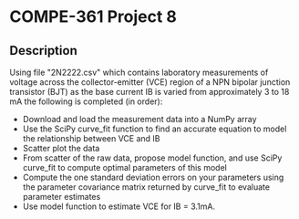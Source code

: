 # COMPE-361 Project 8
## Description
Using file "2N2222.csv" which contains laboratory measurements of voltage across the collector-emitter (VCE) region of a NPN bipolar junction transistor (BJT) as the base current IB is varied from approximately 3 to 18 mA the following is completed (in order):
* Download and load the measurement data into a NumPy array
* Use the SciPy curve_fit function to find an accurate equation to model the relationship between VCE and IB
* Scatter plot the data
* From scatter of the raw data, propose model function, and use SciPy curve_fit to compute optimal parameters of this model
* Compute the one standard deviation errors on your parameters using the parameter covariance matrix returned by curve_fit to evaluate parameter estimates
* Use model function to estimate VCE for IB = 3.1mA.
